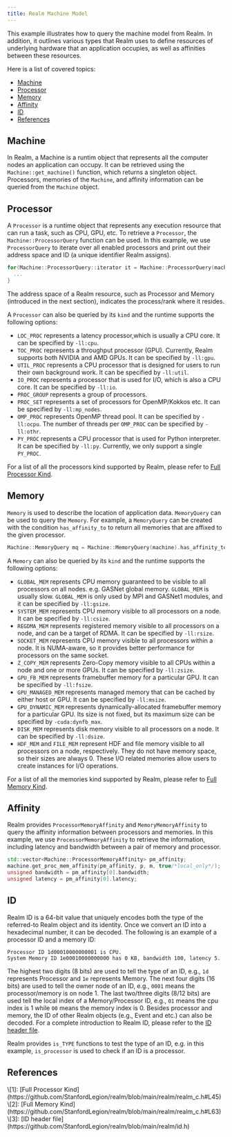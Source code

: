 ```yaml
---
title: Realm Machine Model
---
```



This example illustrates how to query the machine model from Realm. In addition, it outlines
various types that Realm uses to define resources of underlying hardware that an application
occupies, as well as affinities between these resources.

Here is a list of covered topics:

* [Machine](#machine)
* [Processor](#processor)
* [Memory](#memory)
* [Affinity](#affinity)
* [ID](#id)
* [References](#references)

## Machine

In Realm, a Machine is a runtim object that represents all the computer nodes an application can occupy.
It can be retrieved using the `Machine::get_machine()` function,
which returns a singleton object.
Processors, memories of the `Machine`, and affinity information can be queried from the `Machine` object.

## Processor

A `Processor` is a runtime object that represents any execution resource that can run a task, such as CPU, GPU, etc.
To retrieve a `Processor`, the `Machine::ProcessorQuery` function can be used. In this example, we use `ProcessorQuery` to iterate over all
enabled processors and print out their address space and ID (a unique identifier Realm assigns).

```c++
for(Machine::ProcessorQuery::iterator it = Machine::ProcessorQuery(machine).begin(); it; ++it) {
  ...
}
```

The address space of a Realm resource, such as Processor and Memory (introduced in the next section), indicates the process/rank where it resides.

A `Processor` can also be queried by its `kind` and the runtime supports the following options:

- `LOC_PROC` represents a latency processor,which is usually a CPU core.
  It can be specified by `-ll:cpu`.
- `TOC_PROC` represents a throughput processor (GPU).
  Currently, Realm supports both NVIDIA and AMD GPUs.
  It can be specified by `-ll:gpu`.
- `UTIL_PROC` represents a CPU processor that is designed for users to run their own background work.
  It can be specified by `-ll:util`.
- `IO_PROC` represents a processor that is used for I/O, which is also a CPU core.
  It can be specified by `-ll:io`.
- `PROC_GROUP` represents a group of processors.
- `PROC_SET` represents a set of processors for OpenMP/Kokkos etc.
  It can be specified by `-ll:mp_nodes`.
- `OMP_PROC` represents OpenMP thread pool.
  It can be specified by `-ll:ocpu`.
  The number of threads per `OMP_PROC` can be specified by `-ll:othr`.
- `PY_PROC` represents a CPU processor that is used for Python interpreter.
  It can be specified by `-ll:py`.
  Currently, we only support a single `PY_PROC`.

For a list of all the processors kind supported by Realm, please refer to [Full Processor Kind](#full-proc-kind).

## Memory

`Memory` is used to describe the location of application data. `MemoryQuery` can be used to query
the `Memory`. For example, a `MemoryQuery` can be created with the condition `has_affinity_to` to return
all memories that are affixed to the given processor.

```c++
Machine::MemoryQuery mq = Machine::MemoryQuery(machine).has_affinity_to(p, 0, 0);
```

A `Memory` can also be queried by its `kind` and the runtime supports the following options:

- `GLOBAL_MEM` represents CPU memory guaranteed to be visible to all processors on all nodes.
  e.g. GASNet global memory. `GLOBAL_MEM` is usually slow.
  `GLOBAL_MEM` is only used by MPI and GASNet1 modules, and it can be specified by `-ll:gsize`.
- `SYSTEM_MEM` represents CPU memory visible to all processors on a node.
  It can be specified by `-ll:csize`.
- `REGDMA_MEM` represents registered memory visible to all processors on a node, and can be a target of RDMA.
  It can be specified by `-ll:rsize`.
- `SOCKET_MEM` represents CPU memory visible to all processors within a node.
  It is NUMA-aware, so it provides better performance for processors on the same socket.
- `Z_COPY_MEM` represents Zero-Copy memory visible to all CPUs within a node and one or more GPUs.
  It can be specified by `-ll:zsize`.
- `GPU_FB_MEM` represents framebuffer memory for a particular GPU.
  It can be specified by `-ll:fsize`.
- `GPU_MANAGED_MEM` represents managed memory that can be cached by either host or GPU.
  It can be specified by `-ll:msize`.
- `GPU_DYNAMIC_MEM` represents dynamically-allocated framebuffer memory for a particular GPU.
  Its size is not fixed, but its maximum size can be specified by `-cuda:dynfb_max`.
- `DISK_MEM` represents disk memory visible to all processors on a node.
  It can be specified by `-ll:dsize`.
- `HDF_MEM` and `FILE_MEM` represent HDF and file memory visible to all processors on a node, respectively.
  They do not have memory space, so their sizes are always 0.
  These I/O related memories allow users to create instances for I/O operations.

For a list of all the memories kind supported by Realm, please refer to [Full Memory Kind](#full-mem-kind).

## Affinity

Realm provides `ProcessorMemoryAffinity` and `MemoryMemoryAffinity` to query the affinity information
between processors and memories. In this example, we use `ProcessorMemoryAffinity` to retrieve the information,
including latency and bandwidth between a pair of memory and processor.

```c++
std::vector<Machine::ProcessorMemoryAffinity> pm_affinity;
machine.get_proc_mem_affinity(pm_affinity, p, m, true/*local_only*/);
unsigned bandwidth = pm_affinity[0].bandwidth;
unsigned latency = pm_affinity[0].latency;
```

## ID

Realm ID is a 64-bit value that uniquely encodes both the type of the referred-to Realm object and its identity.
Once we convert an ID into a hexadecimal number, it can be decoded. The following is an example of a processor ID
and a memory ID:

```
Processor ID 1d00010000000001 is CPU.
System Memory ID 1e00010000000000 has 0 KB, bandwidth 100, latency 5.
```
The highest two digits (8 bits) are used to tell the type of an ID, e.g., `1d` represents Processor and `1e` represents Memory.
The next four digits (16 bits) are used to tell the owner node of an ID, e.g., `0001` means the processor/memory is on
node 1. The last two/three digits (8/12 bits) are used tell the local index of a Memory/Processor ID, e.g., `01` means
the cpu index is 1 while `00` means the memory index is 0.
Besides processor and memory, the ID of other Realm objects (e.g., Event and etc.) can also be decoded.
For a complete introduction to Realm ID, please refer to the [ID header file](#id-header-file).

Realm provides `is_TYPE` functions to test the type of an ID, e.g. in this example, `is_processor` is used to check if an ID
is a processor.

## References

<div id="full-proc-kind"></div>
\[1]: [Full Processor Kind](https://github.com/StanfordLegion/realm/blob/main/realm/realm_c.h#L45)

<div id="full-mem-kind"></div>
\[2]: [Full Memory Kind](https://github.com/StanfordLegion/realm/blob/main/realm/realm_c.h#L63)

<div id="id-header-file"></div>
\[3]: [ID header file](https://github.com/StanfordLegion/realm/blob/main/realm/id.h)
